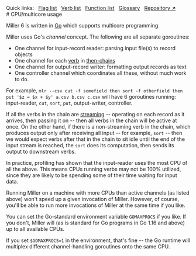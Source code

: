 <!---  PLEASE DO NOT EDIT DIRECTLY. EDIT THE .md.in FILE PLEASE. --->
<div>
<span class="quicklinks">
Quick links:
&nbsp;
<a class="quicklink" href="../reference-main-flag-list/index.html">Flag list</a>
&nbsp;
<a class="quicklink" href="../reference-verbs/index.html">Verb list</a>
&nbsp;
<a class="quicklink" href="../reference-dsl-builtin-functions/index.html">Function list</a>
&nbsp;
<a class="quicklink" href="../glossary/index.html">Glossary</a>
&nbsp;
<a class="quicklink" href="https://github.com/johnkerl/miller" target="_blank">Repository ↗</a>
</span>
</div>
# CPU/multicore usage

Miller 6 is written in [Go](https://golang.org/) which supports multicore programming.

Miller uses Go's _channel_ concept. The following are all separate goroutines:

* One channel for input-record reader: parsing input file(s) to record objects
* One channel for each [verb](reference-verbs.md) in [then-chains](reference-main-then-chaining.md)
* One channel for output-record writer: formatting output records as text
* One controller channel which coordinates all these, without much work to do.

For example, `mlr --csv cut -f somefield then sort -f otherfield then put '$z =
$x + $y' a.csv b.csv c.csv` will have 6 goroutines running: input-reader,
`cut`, `sort`, `put`, output-writer, controller.

If all the verbs in the chain are [streaming](streaming-and-memory.md) --
operating on each record as it arrives, then passing it on -- then all verbs in
the chain will be active at once. On the other hand, if there is a
non-streaming verb in the chain, which produces output only after receiving all
input -- for example, `sort` -- then we would expect verbs after that in the
chain to sit idle until the end of the input stream is reached, the `sort` does
its computation, then sends its output to downstream verbs.

In practice, profiling has shown that the input-reader uses the most CPU of all
the above. This means CPUs running verbs may not be 100% utilized, since they
are likely to be spending some of their time waiting for input data.

Running Miller on a machine with more CPUs than active channels (as listed
above) won't speed up a given invocation of Miller. However, of course, you'll
be able to run more invocations of Miller at the same time if you like.

You can set the Go-standard environment variable `GOMAXPROCS` if you like. If
you don't, Miller will (as is standard for Go programs in Go 1.16 and above) up
to all available CPUs.

If you set `$GOMAXPROCS=1` in the environment, that's fine -- the Go runtime
will multiplex different channel-handling goroutines onto the same CPU.
